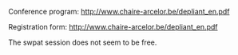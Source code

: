 Conference program: <http://www.chaire-arcelor.be/depliant_en.pdf>

Registration form: <http://www.chaire-arcelor.be/depliant_en.pdf>

The swpat session does not seem to be free.
